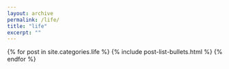 ```yaml
---
layout: archive
permalink: /life/
title: "life"
excerpt: ""
---
```


<div class="tiles">
{% for post in site.categories.life %}
    {% include post-list-bullets.html %}
{% endfor %}
</div><!-- /.tiles -->
